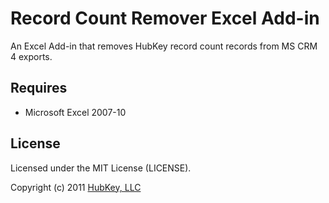 # Record Count Remover Excel Add-in

An Excel Add-in that removes HubKey record count records from MS CRM 4 exports.

## Requires
  - Microsoft Excel 2007-10

## License

Licensed under the MIT License (LICENSE).

Copyright (c) 2011 [HubKey, LLC](http://hubkey.com)
